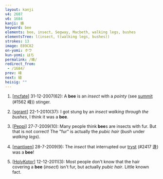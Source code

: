 ```yaml
---
layout: kanji
v4: 2687
v6: 1684
kanji: 蜂
keyword: bee
elements: bee, insect, Segway, Macbeth, walking legs, bushes
elementsTree: l(insect, t(walking legs, bushes))
strokes: 13
image: E89C82
on-yomi: ホウ
kun-yomi: はち
permalink: /蜂/
redirect_from:
 - /1684/
prev: 峰
next: 縫
heisig: ""
---
```


1) [<a href="http://kanji.koohii.com/profile/mcfate">mcfate</a>] 31-12-2007(62): A <strong>bee</strong> is an <em>insect</em> with a <em>pointy</em> (see <a href="../v4/1562.html">summit</a> (#1562 峰)) stinger.

2) [<a href="http://kanji.koohii.com/profile/sgrant">sgrant</a>] 22-1-2010(37): I got stung by an <em>insect walking through the bushes</em>, I think it was a <strong>bee</strong>.

3) [<a href="http://kanji.koohii.com/profile/Peppi">Peppi</a>] 27-7-2009(10): Many people think<strong> bee</strong>s are insects with fur. But that is not correct! The &quot;fur&quot; is actually the <em>pubic hair</em> (<em>bush</em> under <em>walking legs</em>).

4) [<a href="http://kanji.koohii.com/profile/mantixen">mantixen</a>] 28-7-2009(9): The <em>insect</em> that interrupted our <a href="../v4/2417.html">tryst</a> (#2417 逢) was a<strong> bee</strong>!

5) [<a href="http://kanji.koohii.com/profile/HolyKotor">HolyKotor</a>] 12-12-2011(3): Most people don&#039;t know that the hair covering a <strong>bee</strong> (<em>insect</em>) isn&#039;t fur, but actually <em>pubic hair</em>. Little known fact.


